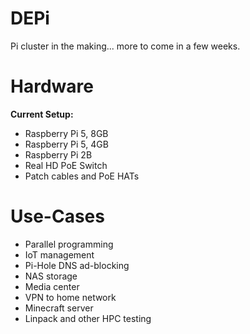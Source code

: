 # DEPi

Pi cluster in the making... more to come in a few weeks.

# Hardware

**Current Setup:**

* Raspberry Pi 5, 8GB
* Raspberry Pi 5, 4GB
* Raspberry Pi 2B
* Real HD PoE Switch
* Patch cables and PoE HATs

# Use-Cases

* Parallel programming
* IoT management
* Pi-Hole DNS ad-blocking
* NAS storage
* Media center
* VPN to home network
* Minecraft server
* Linpack and other HPC testing
